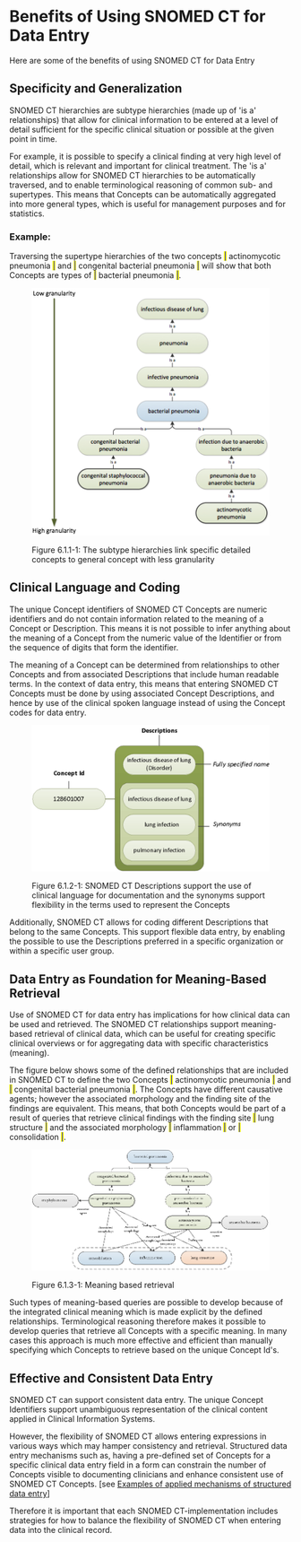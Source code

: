 # Benefits of Using SNOMED CT for Data Entry

Here are some of the benefits of using SNOMED CT for Data Entry

## Specificity and Generalization

SNOMED CT hierarchies are subtype hierarchies (made up of 'is a' relationships) that allow for clinical information to be entered at a level of detail sufficient for the specific clinical situation or possible at the given point in time.

For example, it is possible to specify a clinical finding at very high level of detail, which is relevant and important for clinical treatment. The 'is a' relationships allow for SNOMED CT hierarchies to be automatically traversed, and to enable terminological reasoning of common sub- and supertypes. This means that Concepts can be automatically aggregated into more general types, which is useful for management purposes and for statistics.

### **Example:**

Traversing the supertype hierarchies of the two concepts <mark style="color:blue;">|</mark> actinomycotic pneumonia <mark style="color:blue;">|</mark> and <mark style="color:blue;">|</mark> congenital bacterial pneumonia <mark style="color:blue;">|</mark> will show that both Concepts are types of <mark style="color:blue;">|</mark> bacterial pneumonia <mark style="color:blue;">|</mark>.

<figure><img src="../images/52170719.png" alt=""><figcaption><p>Figure 6.1.1-1: The subtype hierarchies link specific detailed concepts to general concept with less granularity</p></figcaption></figure>

## Clinical Language and Coding

The unique Concept identifiers of SNOMED CT Concepts are numeric identifiers and do not contain information related to the meaning of a Concept or Description. This means it is not possible to infer anything about the meaning of a Concept from the numeric value of the Identifier or from the sequence of digits that form the identifier.

The meaning of a Concept can be determined from relationships to other Concepts and from associated Descriptions that include human readable terms. In the context of data entry, this means that entering SNOMED CT Concepts must be done by using associated Concept Descriptions, and hence by use of the clinical spoken language instead of using the Concept codes for data entry.

<figure><img src="../images/52170529.png" alt=""><figcaption><p>Figure 6.1.2-1: SNOMED CT Descriptions support the use of clinical language for documentation and the synonyms support flexibility in the terms used to represent the Concepts</p></figcaption></figure>

Additionally, SNOMED CT allows for coding different Descriptions that belong to the same Concepts. This support flexible data entry, by enabling the possible to use the Descriptions preferred in a specific organization or within a specific user group.

## Data Entry as Foundation for Meaning-Based Retrieval

Use of SNOMED CT for data entry has implications for how clinical data can be used and retrieved. The SNOMED CT relationships support meaning-based retrieval of clinical data, which can be useful for creating specific clinical overviews or for aggregating data with specific characteristics (meaning).

The figure below shows some of the defined relationships that are included in SNOMED CT to define the two Concepts <mark style="color:blue;">|</mark> actinomycotic pneumonia <mark style="color:blue;">|</mark> and <mark style="color:blue;">|</mark> congenital bacterial pneumonia <mark style="color:blue;">|</mark>. The Concepts have different causative agents; however the associated morphology and the finding site of the findings are equivalent. This means, that both Concepts would be part of a result of queries that retrieve clinical findings with the finding site <mark style="color:blue;">|</mark> lung structure <mark style="color:blue;">|</mark> and the associated morphology <mark style="color:blue;">|</mark> inflammation <mark style="color:blue;">|</mark> or <mark style="color:blue;">|</mark> consolidation <mark style="color:blue;">|</mark>.

<figure><img src="../images/33490682.png" alt=""><figcaption><p>Figure 6.1.3-1: Meaning based retrieval</p></figcaption></figure>

Such types of meaning-based queries are possible to develop because of the integrated clinical meaning which is made explicit by the defined relationships. Terminological reasoning therefore makes it possible to develop queries that retrieve all Concepts with a specific meaning. In many cases this approach is much more effective and efficient than manually specifying which Concepts to retrieve based on the unique Concept Id's.

## Effective and Consistent Data Entry

SNOMED CT can support consistent data entry. The unique Concept Identifiers support unambiguous representation of the clinical content applied in Clinical Information Systems.

However, the flexibility of SNOMED CT allows entering expressions in various ways which may hamper consistency and retrieval. Structured data entry mechanisms such as, having a pre-defined set of Concepts for a specific clinical data entry field in a form can constrain the number of Concepts visible to documenting clinicians and enhance consistent use of SNOMED CT Concepts. \[see [Examples of applied mechanisms of structured data entry](6.2-structured-data-entry.md#examples-of-applied-mechanisms-of-structured-data-entry)]

Therefore it is important that each SNOMED CT-implementation includes strategies for how to balance the flexibility of SNOMED CT when entering data into the clinical record.
